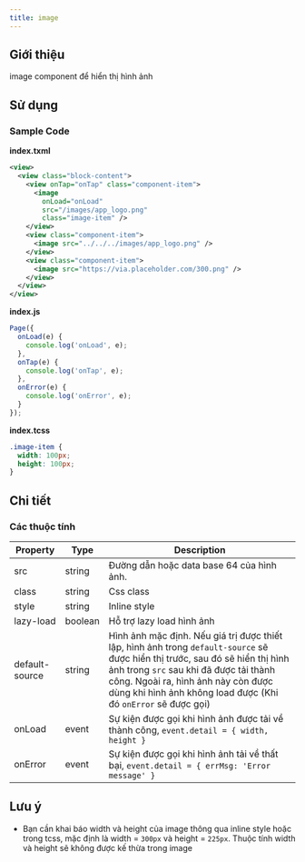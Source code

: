 ```yaml
---
title: image
---
```


## Giới thiệu

image component để hiển thị hình ảnh

## Sử dụng

### Sample Code

**index.txml**

```xml
<view>
  <view class="block-content">
    <view onTap="onTap" class="component-item">
      <image
        onLoad="onLoad"
        src="/images/app_logo.png"
        class="image-item" />
    </view>
    <view class="component-item">
      <image src="../../../images/app_logo.png" />
    </view>
    <view class="component-item">
      <image src="https://via.placeholder.com/300.png" />
    </view>
  </view>
</view>
```

**index.js**

```js
Page({
  onLoad(e) {
    console.log('onLoad', e);
  },
  onTap(e) {
    console.log('onTap', e);
  },
  onError(e) {
    console.log('onError', e);
  }
});
```

**index.tcss**

```css
.image-item {
  width: 100px;
  height: 100px;
}
```

## Chi tiết

### Các thuộc tính

| Property       | Type    | Description                                                                                                                                                                                                                                                                     |
| -------------- | ------- | ------------------------------------------------------------------------------------------------------------------------------------------------------------------------------------------------------------------------------------------------------------------------------- |
| src            | string  | Đường dẫn hoặc data base 64 của hình ảnh.                                                                                                                                                                                                                                       |
| class          | string  | Css class                                                                                                                                                                                                                                                                       |
| style          | string  | Inline style                                                                                                                                                                                                                                                                    |
| lazy-load      | boolean | Hỗ trợ lazy load hình ảnh                                                                                                                                                                                                                                                       |
| default-source | string  | Hình ảnh mặc định. Nếu giá trị được thiết lập, hình ảnh trong `default-source` sẽ được hiển thị trước, sau đó sẽ hiển thị hình ảnh trong `src` sau khi đã được tải thành công. Ngoài ra, hình ảnh này còn được dùng khi hình ảnh không load được (Khi đó `onError` sẽ được gọi) |
| onLoad         | event   | Sự kiện được gọi khi hình ảnh được tải về thành công, `event.detail = { width, height }`                                                                                                                                                                                        |
| onError        | event   | Sự kiện được gọi khi hình ảnh tải về thất bại, `event.detail = { errMsg: 'Error message' }`                                                                                                                                                                                     |

## Lưu ý

- Bạn cần khai báo width và height của image thông qua inline style hoặc trong tcss, mặc định là width = `300px` và height = `225px`. Thuộc tính width và height sẽ không được kế thừa trong image

